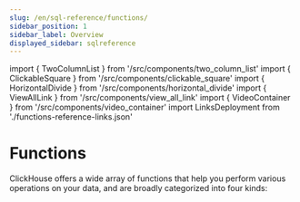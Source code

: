 ```yaml
---
slug: /en/sql-reference/functions/
sidebar_position: 1
sidebar_label: Overview
displayed_sidebar: sqlreference
---
```


import { TwoColumnList } from '/src/components/two_column_list'
import { ClickableSquare } from '/src/components/clickable_square'
import { HorizontalDivide } from '/src/components/horizontal_divide'
import { ViewAllLink } from '/src/components/view_all_link'
import { VideoContainer } from '/src/components/video_container'
import LinksDeployment from './functions-reference-links.json'

# Functions

ClickHouse offers a wide array of functions that help you perform various operations on your data, and are broadly categorized into four kinds:

<TwoColumnList items={LinksDeployment} />
